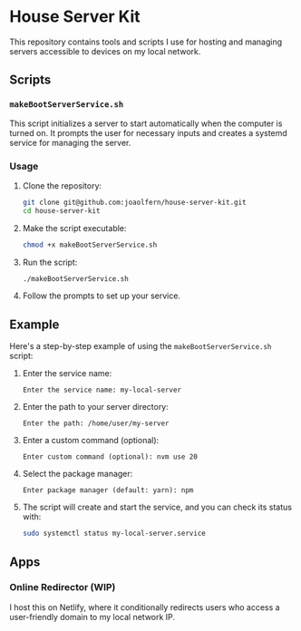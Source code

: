 # House Server Kit

This repository contains tools and scripts I use for hosting and managing servers accessible to devices on my local network. 

## Scripts

### `makeBootServerService.sh`

This script initializes a server to start automatically when the computer is turned on. It prompts the user for necessary inputs and creates a systemd service for managing the server.

### Usage

1. Clone the repository:
    ```bash
    git clone git@github.com:joaolfern/house-server-kit.git
    cd house-server-kit
    ```

2. Make the script executable:
    ```bash
    chmod +x makeBootServerService.sh
    ```

3. Run the script:
    ```bash
    ./makeBootServerService.sh
    ```

4. Follow the prompts to set up your service.

## Example

Here's a step-by-step example of using the `makeBootServerService.sh` script:

1. Enter the service name:
    ```
    Enter the service name: my-local-server
    ```

2. Enter the path to your server directory:
    ```
    Enter the path: /home/user/my-server
    ```

3. Enter a custom command (optional):
    ```
    Enter custom command (optional): nvm use 20
    ```

4. Select the package manager:
    ```
    Enter package manager (default: yarn): npm
    ```

5. The script will create and start the service, and you can check its status with:
    ```bash
    sudo systemctl status my-local-server.service
    ```

## Apps

### Online Redirector (WIP)

I host this on Netlify, where it conditionally redirects users who access a user-friendly domain to my local network IP.
